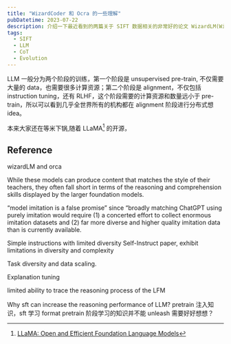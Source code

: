 ```yaml
---
title: "WizardCoder 和 Ocra 的一些理解"
pubDatetime: 2023-07-22
description: 介绍一下最近看到的两篇关于 SIFT 数据相关的非常好的论文 WizardLM(WizardCoder) 和 Ocra，以及我对这个问题的一些思考
tags:
  - SIFT
  - LLM
  - CoT
  - Evolution
---
```


LLM 一般分为两个阶段的训练，第一个阶段是 unsupervised pre-train, 不仅需要大量的 data，也需要很多计算资源；第二个阶段是 alignment，不仅包括 instruction tuning，还有 RLHF，这个阶段需要的计算资源和数量远小于 pre-train，所以可以看到几乎全世界所有的机构都在 alignment 阶段进行分布式想 idea。

本来大家还在等米下锅,随着 LLaMA[^1] 的开源，

## Reference

[^1]: [LLaMA: Open and Efficient Foundation Language Models](https://arxiv.org/abs/2302.13971)

wizardLM and orca

While these models can produce content that matches the style of their teachers, they often fall short in terms of the reasoning and comprehension skills displayed by the larger foundation models.

“model imitation is a false promise” since “broadly matching ChatGPT using purely imitation would require (1) a concerted effort to collect enormous imitation datasets and (2) far more diverse and higher quality imitation data than is currently available.

Simple instructions with limited diversity
Self-Instruct paper, exhibit limitations in diversity and complexity

Task diversity and data scaling.

Explanation tuning

limited ability to trace the reasoning process of the LFM

Why sft can increase the reasoning performance of LLM?
pretrain 注入知识，sft 学习 format
pretrain 阶段学习的知识并不能 unleash
需要好好想想？
